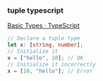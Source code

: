 ###  tuple typescript


[Basic Types · TypeScript](https://www.typescriptlang.org/docs/handbook/basic-types.html "Basic Types · TypeScript")


 

```ts
// Declare a tuple type
let x: [string, number];
// Initialize it
x = ["hello", 10]; // OK
// Initialize it incorrectly
x = [10, "hello"]; // Error
```
